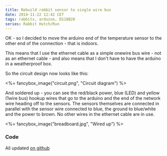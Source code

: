 ```yaml
---
title: Rebuild rabbit sensor to single wire bus
date: 2014-11-22 12:42 CET
tags: rabbits, arduino, DS18B20
series: Rabbit Hutch/Run
---
```


OK - so I decided to move the arduino end of the temperature sensor to the other end of the connection - that is indoors.

This means that I use the ethernet cable as a simple onewire bus wire - not as an ethernet cable - and also means that I don't have to
have the arduino in a weatherproof box.

So the circuit design now looks like this:

<%= fancybox_image("circuit.png", "Circuit diagram") %>

And soldered up - you can see the red/black power, blue (LED) and yellow (1wire bus) hookup wires that go to the arduino and the end of the network wire heading off to the sensors. The sensors themselves are connected in parallel with the sensor wire connected to blue, the ground to blue/white and the power to brown. No other wires in the ethernet cable are in use.

<%= fancybox_image("breadboard.jpg", "Wired up") %>

### Code

All updated [on github](https://github.com/chrissearle/rabbit-temperatures)